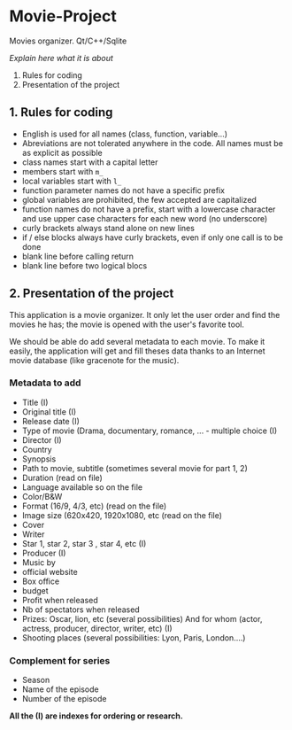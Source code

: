# Movie-Project

Movies organizer. Qt/C++/Sqlite

*Explain here what it is about*

1. Rules for coding
2. Presentation of the project

## 1. Rules for coding

 - English is used for all names (class, function, variable…)
 - Abreviations are not tolerated anywhere in the code. All names must be as explicit as possible
 - class names start with a capital letter
 - members start with `m_`
 - local variables start with `l_`
 - function parameter names do not have a specific prefix
 - global variables are prohibited, the few accepted are capitalized
 - function names do not have a prefix, start with a lowercase character and use upper case characters for each new word (no underscore)
 - curly brackets always stand alone on new lines
 - if / else blocks always have curly brackets, even if only one call is to be done
 - blank line before calling return
 - blank line before two logical blocs

## 2. Presentation of the project

This application is a movie organizer. It only let the user order and find the movies he has; the movie is opened with the user's favorite tool.

We should be able do add several metadata to each movie. To make it easily, the application will get and fill theses data thanks to an Internet movie database (like gracenote for the music).

### Metadata to add 
* Title (I)
* Original title (I)
* Release date (I)
* Type of movie (Drama, documentary, romance, ... - multiple choice (I)
* Director (I)
* Country
* Synopsis
* Path to movie, subtitle (sometimes several movie for part 1, 2)
* Duration (read on file)
* Language available so on the file
* Color/B&W
* Format (16/9, 4/3, etc) (read on the file)
* Image size (620x420, 1920x1080, etc (read on the file)
* Cover
* Writer
* Star 1, star 2, star 3 , star 4, etc (I)
* Producer (I)
* Music by
* official website
* Box office
* budget
* Profit when released
* Nb of spectators when released
* Prizes: Oscar, lion, etc (several possibilities) And for whom  (actor, actress, producer, director, writer, etc) (I)
* Shooting places (several possibilities: Lyon, Paris, London....)

### Complement for series
* Season
* Name of the episode
* Number of the episode


**All the (I) are indexes for ordering or research.**
